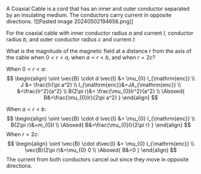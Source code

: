 A Coaxial Cable is a cord that has an inner and outer conductor separated by an insulating medium. The conductors carry current in opposite directions. 
![[Pasted image 20240502194656.png]]

For the coaxial cable with inner conductor radius $a$ and current $I$, conductor radius $b$, and outer conductor radius $c$ and current $I$:

What is the magnitude of the magnetic field at a distance $r$ from the axis of the cable when $0<r<a$, when $a < r < b$, and when $r = 2c$?

When $0 < r < a$:
$$
\begin{align}
\oint \vec{B} \cdot d \vec{l} &= \mu_{0} I_{\mathrm{enc}} \\
J &= \frac{I}{\pi a^2} \\
I_{\mathrm{enc}}&=JA_{\mathrm{enc}} \\
&=\frac{Ir^2}{a^2} \\
B(2\pi r)&= \frac{\mu_{0}Ir^2}{a^2} \\
\Aboxed{ B&=\frac{\mu_{0}Ir}{2\pi a^2} }
\end{align}
$$


When $a<r<b$:
$$
\begin{align}
\oint \vec{B} \cdot d \vec{l} &= \mu_{0} I_{\mathrm{enc}} \\
B(2\pi r)&=m_{0}I \\
\Aboxed{ B&=\frac{\mu_{0}I}{2\pi r} }
\end{align}
$$
When $r=2c$:
$$
\begin{align}
\oint \vec{B} \cdot d\vec{l} &= \mu_{0} I_{\mathrm{enc}} \\
\vec{B}(2\pi r)&=\mu_{0} 0 \\
\Aboxed{ B&=0 }
\end{align}
$$
The current from both conductors cancel out since they move in opposite directions.